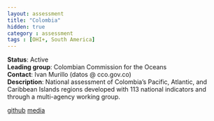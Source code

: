 ```yaml
---
layout: assessment
title: "Colombia"
hidden: true
category : assessment
tags : [OHI+, South America]
---
```


**Status**: Active  
**Leading group**: Colombian Commission for the Oceans  
**Contact**: Ivan Murillo (datos @ cco.gov.co)  
**Description**: National assessment of Colombia’s Pacific, Atlantic, and Caribbean Islands regions developed with 113 national indicators and through a multi-agency working group.

<a href="https://github.com/OHI-Science/col" target="_blank">github</a>
<a href="http://www.oceanhealthindex.org/news/colombia-makes-strides-developing-independent-assessment" target="_blank">media</a>
